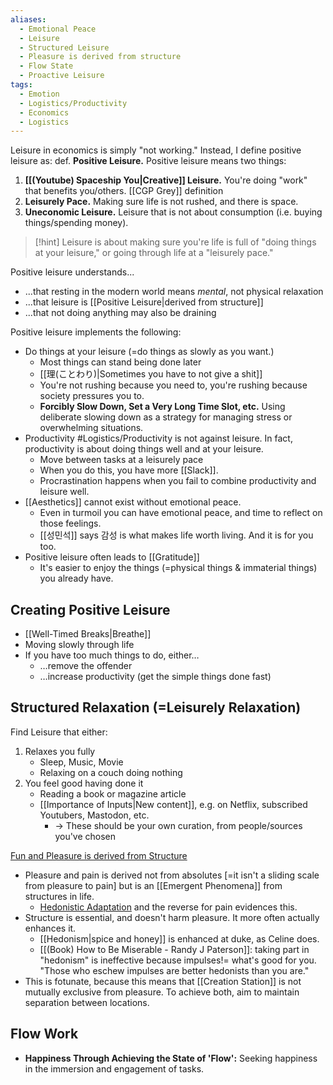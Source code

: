 ```yaml
---
aliases:
  - Emotional Peace
  - Leisure
  - Structured Leisure
  - Pleasure is derived from structure
  - Flow State
  - Proactive Leisure
tags:
  - Emotion
  - Logistics/Productivity
  - Economics
  - Logistics
---
```

Leisure in economics is simply "not working." Instead, I define positive leisure as:
def. **Positive Leisure.** Positive leisure means two things:
1. **[[(Youtube) Spaceship You|Creative]] Leisure.** You're doing "work" that benefits you/others. [[CGP Grey]] definition
2. **Leisurely Pace.** Making sure life is not rushed, and there is space.
3. **Uneconomic Leisure.** Leisure that is not about consumption (i.e. buying things/spending money).

> [!hint] Leisure is about making sure you're life is full of "doing things at your leisure," or going through life at a "leisurely pace."

Positive leisure understands...
- ...that resting in the modern world means *mental*, not physical relaxation
- ...that leisure is [[Positive Leisure|derived from structure]]
- ...that not doing anything may also be draining

Positive leisure implements the following:
- Do things at your leisure (=do things as slowly as you want.)
	- Most things can stand being done later
	- [[理(ことわり)|Sometimes you have to not give a shit]]
	- You're not rushing because you need to, you're rushing because society pressures you to.
	- **Forcibly Slow Down, Set a Very Long Time Slot, etc.** Using deliberate slowing down as a strategy for managing stress or overwhelming situations.
- Productivity #Logistics/Productivity is not against leisure. In fact, productivity is about doing things well and at your leisure.
	- Move between tasks at a leisurely pace
	- When you do this, you have more [[Slack]].
	- Procrastination happens when you fail to combine productivity and leisure well.
- [[Aesthetics]] cannot exist without emotional peace.
	- Even in turmoil you can have emotional peace, and time to reflect on those feelings.
	- [[성민석]] says 감성 is what makes life worth living. And it is for you too.
- Positive leisure often leads to [[Gratitude]]
	- It's easier to enjoy the things (=physical things & immaterial things) you already have.

## Creating Positive Leisure

- [[Well-Timed Breaks|Breathe]]
- Moving slowly through life
- If you have too much things to do, either…
	- …remove the offender
	- …increase productivity (get the simple things done fast)

## Structured Relaxation (=Leisurely Relaxation)

Find Leisure that either:
1. Relaxes you fully
	- Sleep, Music, Movie
	- Relaxing on a couch doing nothing
2. You feel good having done it
	- Reading a book or magazine article
	- [[Importance of Inputs|New content]], e.g. on Netflix, subscribed Youtubers, Mastodon, etc.
		- → These should be your own curation, from people/sources you've chosen

<u>Fun and Pleasure is derived from Structure</u>
- Pleasure and pain is derived not from absolutes \[=it isn't a sliding scale from pleasure to pain] but is an [[Emergent Phenomena]] from structures in life.
	- [Hedonistic Adaptation](https://en.wikipedia.org/wiki/Hedonic_treadmill) and the reverse for pain evidences this.
- Structure is essential, and doesn't harm pleasure. It more often actually enhances it.
	- [[Hedonism|spice and honey]] is enhanced at duke, as Celine does.
	- [[(Book) How to Be Miserable - Randy J Paterson]]: taking part in "hedonism" is ineffective because impulses!= what's good for you. "Those who eschew impulses are better hedonists than you are."
- This is fotunate, because this means that [[Creation Station]] is not mutually exclusive from pleasure. To achieve both, aim to maintain separation between locations.

## Flow Work

- **Happiness Through Achieving the State of 'Flow':** Seeking happiness in the immersion and engagement of tasks.
